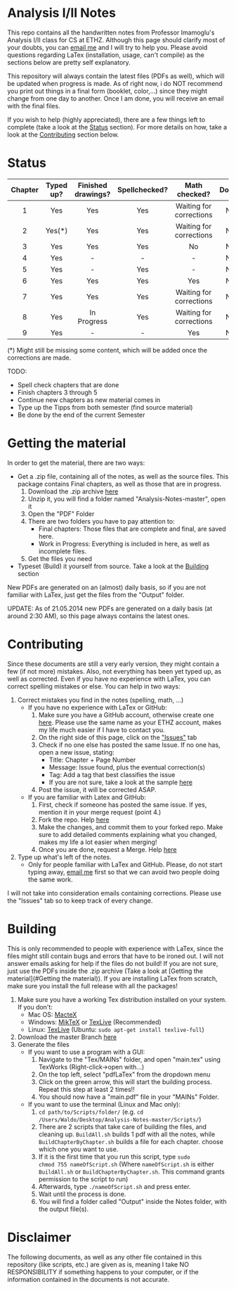 Analysis I/II Notes
===================
This repo contains all the handwritten notes from Professor Imamoglu's Analysis I/II class for CS at ETHZ. Although this page should clarify most of your doubts, you can <a href="mailto:pennatil@student.ethz.ch">email me</a> and I will try to help you. Please avoid questions regarding LaTex (installation, usage, can't compile) as the sections below are pretty self explanatory.

This repository will always contain the latest files (PDFs as well), which will be updated when progress is made. As of right now, i do NOT recommend you print out things in a final form (booklet, color,...) since they might change from one day to another. Once I am done, you will receive an email with the final files.

If you wish to help (highly appreciated), there are a few things left to complete (take a look at the [Status](#Status) section). For more details on how, take a look at the [Contributing](#Contributing) section below.

<a name="Status"></a>
Status
======
| Chapter |  Typed up?  | Finished drawings? | Spellchecked? |      Math checked?      | Done? |
|:-------:|:-----------:|:------------------:|:-------------:|:-----------------------:|:-----:|
|    1    |     Yes     |         Yes        |       Yes     | Waiting for corrections |   No  |
|    2    |     Yes(*)    |         Yes        |       Yes      | Waiting for corrections |   No  |
|    3    | Yes |          Yes        |       Yes      |            No           |   No  |
|    4    | Yes     |          -         |       -       |            -            |   No  |
|    5    |      Yes     |          -         |       Yes       |            -            |   No  |
|    6    |     Yes     |         Yes        |       Yes      |           Yes           |   No  |
|    7    |     Yes     |         Yes        |       Yes      | Waiting for corrections |   No  |
|    8    |     Yes     |          In Progress         |       Yes      | Waiting for corrections |   No  |
|    9    | Yes |          -         |       -       |            Yes            |   No  |

(*) Might still be missing some content, which will be added once the corrections are made.

TODO:
* Spell check chapters that are done
* Finish chapters 3 through 5
* Continue new chapters as new material comes in
* Type up the Tipps from both semester (find source material)
* Be done by the end of the current Semester

<a name="Getting the material"></a>
Getting the material
====================

In order to get the material, there are two ways:

* Get a .zip file, containing all of the notes, as well as the source files. This package contains Final chapters, as well as those that are in progress.
  1. Download the .zip archive [here](https://github.com/pennatil/Analysis-Notes/archive/master.zip)
  2. Unzip it, you will find a folder named "Analysis-Notes-master", open it
  3. Open the "PDF" Folder
  4. There are two folders you have to pay attention to:
      * Final chapters: Those files that are complete and final, are saved here.
	  * Work in Progress: Everything is included in here, as well as incomplete files.
  5. Get the files you need
* Typeset (Build) it yourself from source. Take a look at the [Building](#Building) section

New PDFs are generated on an (almost) daily basis, so if you are not familiar with LaTex, just get the files from the "Output" folder.

UPDATE: As of 21.05.2014 new PDFs are generated on a daily basis (at around 2:30 AM), so this page always contains the latest ones.

<a name="Contributing"></a>
Contributing
============

Since these documents are still a very early version, they might contain a few (if not more) mistakes. Also, not everything has been yet typed up, as well as corrected. Even if you have no experience with LaTex, you can correct spelling mistakes or else. You can help in two ways:

1. Correct mistakes you find in the notes (spelling, math, ...)
    * If you have no experience with LaTex or GitHub:
    	1. Make sure you have a GitHub account, otherwise create one [here](https://github.com/join). Please use the same name as your ETHZ account, makes my life much easier if I have to contact you.
		2. On the right side of this page, click on the ["Issues"](https://github.com/pennatil/Analysis-Notes/issues) tab
		3. Check if no one else has posted the same Issue. If no one has, open a new issue, stating:
	 		 * Title: Chapter + Page Number
	 		 * Message: Issue found, plus the eventual correction(s)
	 		 * Tag: Add a tag that best classifies the issue
	 		 * If you are not sure, take a look at the sample [here](https://github.com/pennatil/Analysis-Notes/issues/4)
		4. Post the issue, it will be corrected ASAP.
	* If you are familiar with Latex and GitHub:
		1. First, check if someone has posted the same issue. If yes, mention it in your merge request (point 4.)
		2. Fork the repo. Help [here](https://help.github.com/articles/fork-a-repo)
		3. Make the changes, and commit them to your forked repo. Make sure to add detailed comments explaining what you changed, makes my life a lot easier when merging!
		4. Once you are done, request a Merge. Help [here](https://help.github.com/articles/using-pull-requests)
2. Type up what's left of the notes.
	* Only for people familiar with LaTex and GitHub. Please, do not start typing away, <a href="mailto:pennatil@student.ethz.ch?subject=I%20want%20to%20help!">email me</a> first so that we can avoid two people doing the same work.

I will not take into consideration emails containing corrections. Please use the "Issues" tab so to keep track of every change.

<a name="Building"></a>
Building
========
This is only recommended to people with experience with LaTex, since the files might still contain bugs and errors that have to be ironed out. I will not answer emails asking for help if the files do not build! If you are not sure, just use the PDFs inside the .zip archive (Take a look at [Getting the material](#Getting the material)). If you are installing LaTex from scratch, make sure you install the full release with all the packages!

1. Make sure you have a working Tex distribution installed on your system. If you don't:
	* Mac OS: [MacteX](http://tug.org/mactex/)
    * Windows: [MikTeX](http://miktex.org/download) or [TexLive](https://www.tug.org/texlive/acquire-netinstall.html) (Recommended)
    * Linux: [TexLive](https://www.tug.org/texlive/quickinstall.html) (Ubuntu: <code>sudo apt-get install texlive-full</code>)
2. Download the master Branch [here](https://github.com/pennatil/Analysis-Notes/archive/master.zip)
3. Generate the files
	* If you want to use a program with a GUI:
	  1. Navigate to the "Tex/MAINs" folder, and open "main.tex" using TexWorks (Right-click->open with...)
	  2. On the top left, select "pdfLaTex" from the dropdown menu
	  3. Click on the green arrow, this will start the building process. Repeat this step at least 2 times!!
	  4. You should now have a "main.pdf" file in your "MAINs" Folder.
    * If you want to use the terminal (Linux and Mac only):
	    1. <code>cd path/to/Scripts/folder/</code> (e.g. <code>cd /Users/Waldo/Desktop/Analysis-Notes-master/Scripts/</code>)
   	    2. There are 2 scripts that take care of building the files, and cleaning up. <code>BuildAll.sh</code> builds 1 pdf with all the notes, while <code>BuildChapterByChapter.sh</code> builds a file for each chapter. choose which one you want to use.
		3. If it is the first time that you run this script, type <code>sudo chmod 755 nameOfScript.sh</code> (Where <code>nameOfScript.sh</code> is either <code>BuildAll.sh</code> or <code>BuildChapterByChapter.sh</code>. This command grants permission to the script to run)
		4. Afterwards, type <code>./nameOfScript.sh</code> and press enter.
		5. Wait until the process is done.
		6. You will find a folder called "Output" inside the Notes folder, with the output file(s).

Disclaimer
==========
The following documents, as well as any other file contained in this repository (like scripts, etc.) are given as is, meaning I take NO RESPONSIBILITY if something happens to your computer, or if the information contained in the documents is not accurate.


